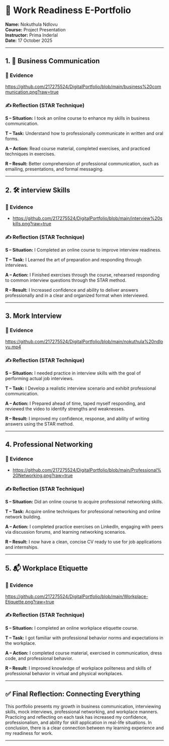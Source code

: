 # 🌟 Work Readiness E-Portfolio

**Name:** Nokuthula Ndlovu  
**Course:** Project Presentation  
**Instructor:** Prima Inderlal  
**Date:** 17 October 2025  

---

## 1. 💼 Business Communication

### 📁 Evidence
https://github.com/217275524/DigitalPortfolio/blob/main/business%20communication.png?raw=true

### ✍️ Reflection (STAR Technique)
**S – Situation:** I took an online course to enhance my skills in business communication.

**T – Task:** Understand how to professionally communicate in written and oral forms.

**A – Action:** Read course material, completed exercises, and practiced techniques in exercises.

**R – Result:** Better comprehension of professional communication, such as emailing, presentations, and formal messaging.

---

## 2. 🛠️ interview Skills

### 📁 Evidence
- https://github.com/217275524/DigitalPortfolio/blob/main/interview%20skills.png?raw=true

### ✍️ Reflection (STAR Technique)
**S – Situation:** I Completed an online course to improve interview readiness.

**T – Task:** I Learned the art of preparation and responding through interviews.

**A – Action:** I Finished exercises through the course, rehearsed responding to common interview questions through the STAR method.

**R – Result:** I Increased confidence and ability to deliver answers professionally and in a clear and organized format when interviewed.

---

## 3. Mork Interview

### 📁 Evidence
https://github.com/217275524/DigitalPortfolio/blob/main/nokuthula%20ndlovu.mp4

### ✍️ Reflection (STAR Technique)
**S – Situation:** I needed practice in interview skills with the goal of performing actual job interviews.

**T – Task:** I Develop a realistic interview scenario and exhibit professional communication.

**A – Action:** I Prepared ahead of time, taped myself responding, and reviewed the video to identify strengths and weaknesses.

**R – Result:** I improved my confidence, response, and ability of writing answers using the STAR method.

---

## 4. Professional Networking

### 📁 Evidence
- https://github.com/217275524/DigitalPortfolio/blob/main/Professional%20Networking.png?raw=true

### ✍️ Reflection (STAR Technique)

**S – Situation:** Did an online course to acquire professional networking skills.

**T – Task:**  Acquire online techniques for professional networking and online network building.

**A – Action:**  I completed practice exercises on LinkedIn, engaging with peers via discussion forums, and learning networking scenarios.

**R – Result:** I now have a clean, concise CV ready to use for job applications and internships.

---

## 5. 📬 Workplace Etiquette

### 📁 Evidence
https://github.com/217275524/DigitalPortfolio/blob/main/Workplace-Etiquette.png?raw=true

### ✍️ Reflection (STAR Technique)

**S – Situation:**  I completed an online workplace etiquette course.

**T – Task:** I got familiar with professional behavior norms and expectations in the workplace.

**A – Action:** I completed course material, exercised in communication, dress code, and professional behavior.

**R – Result:** I improved knowledge of workplace politeness and skills of professional behavior in virtual and physical workplaces.

---

## ✅ Final Reflection: Connecting Everything

This portfolio presents my growth in business communication, interviewing skills, mock interviews, professional networking, and workplace manners.
Practicing and reflecting on each task has increased my confidence, professionalism, and ability for skill application in real-life situations.
In conclusion, there is a clear connection between my learning experience and my readiness for work.


---
